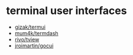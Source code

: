 # terminal user interfaces

- [gizak/termui](https://github.com/gizak/termui)
- [mum4k/termdash](https://github.com/mum4k/termdash)
- [rivo/tview](https://github.com/rivo/tview)
- [jroimartin/gocui](https://github.com/jroimartin/gocui)
